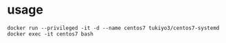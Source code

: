 # usage

    docker run --privileged -it -d --name centos7 tukiyo3/centos7-systemd
    docker exec -it centos7 bash
